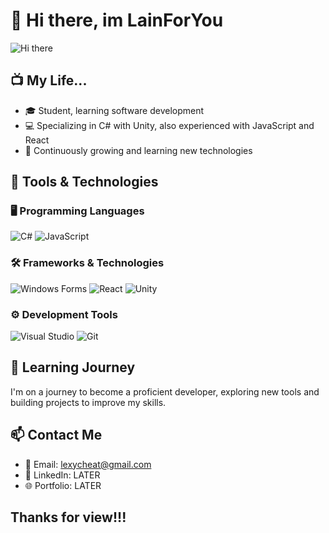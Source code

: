 # 👋 Hi there, im LainForYou

![Hi there](https://tenor.com/ru/view/serial-experiments-lain-disappear-gif-25875158)

## 📺 My Life...

- 🎓 Student, learning software development
- 💻 Specializing in C# with Unity, also experienced with JavaScript and React
- 🌱 Continuously growing and learning new technologies

## 🔧 Tools & Technologies

### 🖥️ Programming Languages
![C#](https://img.shields.io/badge/-C%23-239120?style=flat-square&logo=csharp&logoColor=white)
![JavaScript](https://img.shields.io/badge/-JavaScript-F7DF1E?style=flat-square&logo=javascript&logoColor=black)

### 🛠️ Frameworks & Technologies
![Windows Forms](https://img.shields.io/badge/-Windows%20Forms-0078D6?style=flat-square&logo=windows&logoColor=white)
![React](https://img.shields.io/badge/-React-61DAFB?style=flat-square&logo=react&logoColor=black)
![Unity](https://img.shields.io/badge/-Unity-000000?style=flat-square&logo=unity&logoColor=white)

### ⚙️ Development Tools
![Visual Studio](https://img.shields.io/badge/-Visual%20Studio-5C2D91?style=flat-square&logo=visualstudio&logoColor=white)
![Git](https://img.shields.io/badge/-Git-F05032?style=flat-square&logo=git&logoColor=white)

## 🌱 Learning Journey

I'm on a journey to become a proficient developer, exploring new tools and building projects to improve my skills. 

## 📫 Contact Me

- 📧 Email: lexycheat@gmail.com
- 💼 LinkedIn: LATER
- 🌐 Portfolio: LATER

## Thanks for view!!!

